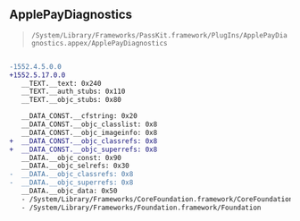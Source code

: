 ## ApplePayDiagnostics

> `/System/Library/Frameworks/PassKit.framework/PlugIns/ApplePayDiagnostics.appex/ApplePayDiagnostics`

```diff

-1552.4.5.0.0
+1552.5.17.0.0
   __TEXT.__text: 0x240
   __TEXT.__auth_stubs: 0x110
   __TEXT.__objc_stubs: 0x80

   __DATA_CONST.__cfstring: 0x20
   __DATA_CONST.__objc_classlist: 0x8
   __DATA_CONST.__objc_imageinfo: 0x8
+  __DATA_CONST.__objc_classrefs: 0x8
+  __DATA_CONST.__objc_superrefs: 0x8
   __DATA.__objc_const: 0x90
   __DATA.__objc_selrefs: 0x30
-  __DATA.__objc_classrefs: 0x8
-  __DATA.__objc_superrefs: 0x8
   __DATA.__objc_data: 0x50
   - /System/Library/Frameworks/CoreFoundation.framework/CoreFoundation
   - /System/Library/Frameworks/Foundation.framework/Foundation

```
